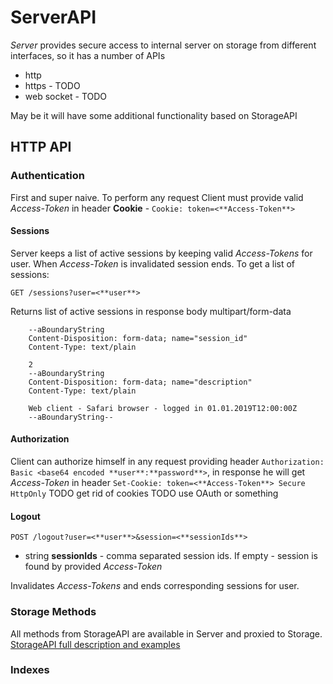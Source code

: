 # ServerAPI
*Server* provides secure access to internal server on storage from different interfaces, so it has a number of APIs
* http
* https - TODO
* web socket - TODO

May be it will have some additional functionality based on StorageAPI

## HTTP API
### Authentication
First and super naive.
To perform any request Client must provide valid *Access-Token* in header **Cookie** - `Cookie: token=<**Access-Token**>`

#### Sessions
Server keeps a list of active sessions by keeping valid *Access-Tokens* for user.
When *Access-Token* is invalidated session ends.
To get a list of sessions:

    GET /sessions?user=<**user**>

Returns list of active sessions in response body multipart/form-data

        --aBoundaryString
        Content-Disposition: form-data; name="session_id"
        Content-Type: text/plain

        2
        --aBoundaryString
        Content-Disposition: form-data; name="description"
        Content-Type: text/plain

        Web client - Safari browser - logged in 01.01.2019T12:00:00Z
        --aBoundaryString--

#### Authorization
Client can authorize himself in any request providing header `Authorization: Basic <base64 encoded **user**:**password**>`, in response he will get *Access-Token* in header `Set-Cookie: token=<**Access-Token**> Secure HttpOnly`
TODO get rid of cookies
TODO use OAuth or something

#### Logout
    POST /logout?user=<**user**>&session=<**sessionIds**>

* string **sessionIds** - comma separated session ids. If empty - session is found by provided *Access-Token*

Invalidates *Access-Tokens* and ends corresponding sessions for user.

### Storage Methods
All methods from StorageAPI are available in Server and proxied to Storage.
[StorageAPI full description and examples](STORAGE_API.md)

### Indexes
